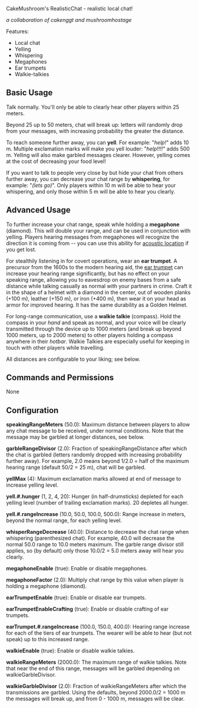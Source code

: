 CakeMushroom's RealisticChat - realistic local chat!

*a collaboration of cakenggt and mushroomhostage*

Features:

* Local chat 
* Yelling
* Whispering
* Megaphones
* Ear trumpets
* Walkie-talkies

## Basic Usage
Talk normally. You'll only be able to clearly hear other players within 25 meters.

Beyond 25 up to 50 meters, chat will break up: letters will randomly drop from your
messages, with increasing probability the greater the distance.

To reach someone further away, you can **yell**. For example: "*help!*" adds 10 m. Multiple exclamation
marks will make you yell louder: "*help!!!!*" adds 500 m. Yelling will also make garbled messages clearer.
However, yelling comes at the cost of decreasing your food level!

If you want to talk to people very close by but hide your chat from others further away, you
can decrease your chat range by **whispering**, for example: "*(lets go)*". Only players within
10 m will be able to hear your whispering, and only those within 5 m will be able to hear you clearly.

## Advanced Usage

To further increase your chat range, speak while holding a **megaphone** (diamond). This will double your
range, and can be used in conjunction with yelling. Players hearing messages from megaphones
will recognize the direction it is coming from -- you can use this ability for [acoustic location](http://en.wikipedia.org/wiki/Acoustic_location)
if you get lost.

For stealthily listening in for covert operations, wear an **ear trumpet**. A precursor from the 1600s
to the modern hearing aid, the [ear trumpet](http://en.wikipedia.org/wiki/Ear_trumpet) can increase
your hearing range significantly, but has no effect on your speaking range, allowing you to eavesdrop
on enemy bases from a safe distance while talking casually as normal with your partners in crime.
Craft it in the shape of a helmet with a diamond in the center, out of wooden planks (+100 m), leather (+150 m), or iron (+400 m),
then wear it on your head as armor for improved hearing. It has the same durability as a Golden Helmet.

For long-range communication, use a **walkie talkie** (compass). Hold the compass in your *hand*
and speak as normal, and your voice will be clearly transmitted through the device up to 1000 meters
(and break up beyond 1000 meters, up to 2000 meters)
to other players holding a compass anywhere in their *hotbar*. Walkie Talkies are especially
useful for keeping in touch with other players while travelling.

All distances are configurable to your liking; see below.

## Commands and Permissions
None

## Configuration
**speakingRangeMeters** (50.0): Maximum distance between players to allow any chat message to be received,
under normal conditions. Note that the message may be garbled at longer distances, see below.

**garbleRangeDivisor** (2.0): Fraction of speakingRangeDistance after which the chat is garbled 
(letters randomly dropped with increasing probability further away). For example, 2.0 means beyond 1/2.0 = 
half of the maximum hearing range (default 50/2 = 25 m), chat will be garbled.

**yellMax** (4): Maximum exclamation marks allowed at end of message to increase yelling level.

**yell.#.hunger** (1, 2, 4, 20): Hunger (in half-drumsticks) depleted for each yelling level 
(number of trailing exclamation marks). 20 depletes all hunger.

**yell.#.rangeIncrease** (10.0, 50.0, 100.0, 500.0): Range increase in meters, beyond the normal range, for
each yelling level.

**whisperRangeDecrease** (40.0): Distance to decrease the chat range when whispering (parenthesized chat).
For example, 40.0 will decrease the normal 50.0 range to 10.0 meters maximum. The garble range divisor still
applies, so (by default) only those 10.0/2 = 5.0 meters away will hear you clearly.

**megaphoneEnable** (true): Enable or disable megaphones. 

**megaphoneFactor** (2.0): Multiply chat range by this value when player is holding a megaphone (diamond).

**earTrumpetEnable** (true): Enable or disable ear trumpets.

**earTrumpetEnableCrafting** (true): Enable or disable crafting of ear trumpets.

**earTrumpet.#.rangeIncrease** (100.0, 150.0, 400.0): Hearing range increase for each of the tiers of ear trumpets.
The wearer will be able to hear (but not speak) up to this increased range.

**walkieEnable** (true): Enable or disable walkie talkies.

**walkieRangeMeters** (2000.0): The maximum range of walkie talkies. Note that near the end of this range,
messages will be garbled depending on walkieGarbleDivisor.

**walkieGarbleDivisor** (2.0): Fraction of walkieRangeMeters after which the transmissions are garbled.
Using the defaults, beyond 2000.0/2 = 1000 m the messages will break up, and from 0 - 1000 m, messages 
will be clear.


